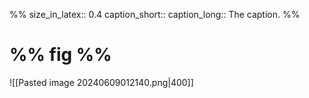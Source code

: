 %%
size_in_latex:: 0.4
caption_short::
caption_long:: The caption. 
%%
# %% fig %%
![[Pasted image 20240609012140.png|400]]